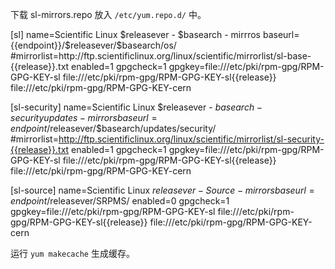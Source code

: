 下载 sl-mirrors.repo 放入 `/etc/yum.repo.d/` 中。

<tmpl z-lang="ini" z-input="release" z-path="/etc/yum.repos.d/sl-mirrors.repo">
[sl]
name=Scientific Linux $releasever - $basearch - mirrros
baseurl={{endpoint}}/$releasever/$basearch/os/
#mirrorlist=http://ftp.scientificlinux.org/linux/scientific/mirrorlist/sl-base-{{release}}.txt
enabled=1
gpgcheck=1
gpgkey=file:///etc/pki/rpm-gpg/RPM-GPG-KEY-sl file:///etc/pki/rpm-gpg/RPM-GPG-KEY-sl{{release}} file:///etc/pki/rpm-gpg/RPM-GPG-KEY-cern

[sl-security]
name=Scientific Linux $releasever - $basearch - security updates - mirrors
baseurl={{endpoint}}/$releasever/$basearch/updates/security/
#mirrorlist=http://ftp.scientificlinux.org/linux/scientific/mirrorlist/sl-security-{{release}}.txt
enabled=1
gpgcheck=1
gpgkey=file:///etc/pki/rpm-gpg/RPM-GPG-KEY-sl file:///etc/pki/rpm-gpg/RPM-GPG-KEY-sl{{release}} file:///etc/pki/rpm-gpg/RPM-GPG-KEY-cern

[sl-source]
name=Scientific Linux $releasever - Source - mirrors
baseurl={{endpoint}}/$releasever/SRPMS/
enabled=0
gpgcheck=1
gpgkey=file:///etc/pki/rpm-gpg/RPM-GPG-KEY-sl file:///etc/pki/rpm-gpg/RPM-GPG-KEY-sl{{release}} file:///etc/pki/rpm-gpg/RPM-GPG-KEY-cern
</tmpl>

运行 `yum makecache` 生成缓存。
